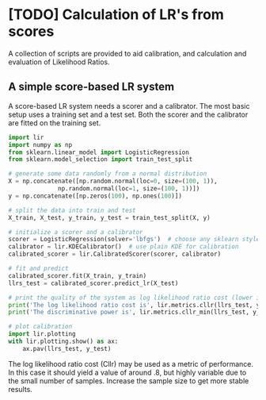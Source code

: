 [TODO] Calculation of LR's from scores
===================================

A collection of scripts are provided to aid calibration, and
calculation and evaluation of Likelihood Ratios.

## A simple score-based LR system

A score-based LR system needs a scorer and a calibrator. The most basic setup
uses a training set and a test set. Both the scorer and the calibrator are
fitted on the training set.

```python
import lir
import numpy as np
from sklearn.linear_model import LogisticRegression
from sklearn.model_selection import train_test_split

# generate some data randomly from a normal distribution
X = np.concatenate([np.random.normal(loc=0, size=(100, 1)),
              np.random.normal(loc=1, size=(100, 1))])
y = np.concatenate([np.zeros(100), np.ones(100)])

# split the data into train and test
X_train, X_test, y_train, y_test = train_test_split(X, y)

# initialize a scorer and a calibrator
scorer = LogisticRegression(solver='lbfgs')  # choose any sklearn style classifier
calibrator = lir.KDECalibrator()  # use plain KDE for calibration
calibrated_scorer = lir.CalibratedScorer(scorer, calibrator)

# fit and predict
calibrated_scorer.fit(X_train, y_train)
llrs_test = calibrated_scorer.predict_lr(X_test)

# print the quality of the system as log likelihood ratio cost (lower is better)
print('The log likelihood ratio cost is', lir.metrics.cllr(llrs_test, y_test), '(lower is better)')
print('The discriminative power is', lir.metrics.cllr_min(llrs_test, y_test), '(lower is better)')

# plot calibration
import lir.plotting
with lir.plotting.show() as ax:
    ax.pav(llrs_test, y_test)
```

The log likelihood ratio cost (Cllr) may be used as a metric of performance.
In this case it should yield a value of around .8, but highly variable due to
the small number of samples. Increase the sample size to get more stable
results.
